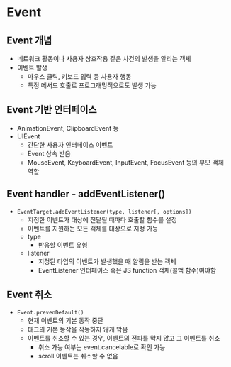 # Event

## Event 개념

- 네트워크 활동이나 사용자 상호작용 같은 사건의 발생을 알리는 객체
- 이벤트 발생
  - 마우스 클릭, 키보드 입력 등 사용자 행동
  - 특정 메서드 호출로 프로그래밍적으로도 발생 가능

## Event 기반 인터페이스

- AnimationEvent, ClipboardEvent 등
- UIEvent
  - 간단한 사용자 인터페이스 이벤트
  - Event 상속 받음
  - MouseEvent, KeyboardEvent, InputEvent, FocusEvent 등의 부모 객체 역할



## Event handler - addEventListener()

- `EventTarget.addEventListener(type, listener[, options])`
  - 지정한 이벤트가 대상에 전달될 때마다 호출할 함수를 설정
  - 이벤트를 지원하는 모든 객체를 대상으로 지정 가능
  - type
    - 반응할 이벤트 유형
  - listener
    - 지정된 타입의 이벤트가 발생했을 때 알림을 받는 객체
    - EventListener 인터페이스 혹은 JS function 객체(콜백 함수)여야함



## Event 취소

- `Event.prevenDefault()`
  - 현재 이벤트의 기본 동작 중단
  - 태그의 기본 동작을 작동하지 않게 막음
  - 이벤트를 취소할 수 있는 경우, 이벤트의 전파를 막지 않고 그 이벤트를 취소
    - 취소 가능 여부는 event.cancelable로 확인 가능
    - scroll 이벤트는 취소할 수 없음

